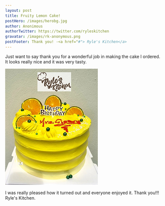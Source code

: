 ```yaml
---
layout: post
title: Fruity Lemon Cake!
postHero: /images/herobg.jpg
author: Anonimous
authorTwitter: https://twitter.com/ryleskitchen
gravatar: /images/rk-anonymous.png
postFooter: Thank you! -<a href="#"> Ryle's Kitchen</a>
---
```



Just want to say thank you for a wonderful job in making the cake I ordered. It looks really nice and it was very tasty. 

<img class="pull-left" src="/images/cakeT-220728.png" alt="lemon cake image"><br>

I was really pleased how it turned out and everyone enjoyed it.
Thank you!!! Ryle's Kitchen.
